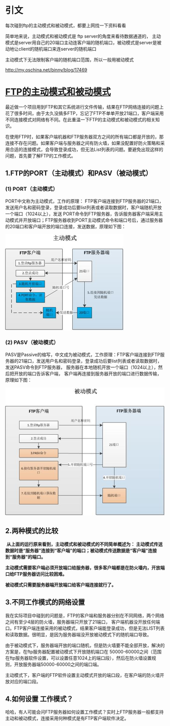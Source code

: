 # 引文

每次碰到ftp的主动模式和被动模式，都要上网找一下资料看看

简单地来说，主动模式和被动模式是 ftp server的角度来看待数据通道的， 主动模式是server用自己的20端口主动连客户端的随机端口，被动模式是server是被动地让client的随机端口来连server的随机端口

主动模式下无法限制客户端的随机端口范围，所以一般用被动模式



<http://my.oschina.net/binny/blog/17469>

# [FTP的主动模式和被动模式](https://www.cnblogs.com/mawanglin2008/articles/3607767.html)

最近做一个项目用到FTP和其它系统进行文件传输，结果在FTP网络连接的问题上花了很多时间，由于太久没搞多FTP，忘记了FTP不单单开放21端口，客户端采用不同连接模式对网络有不同。在此重温一下FTP的主动模式和被动模式的相关知识。

​    在使用FTP时，如果客户端机器和FTP服务器双方之间的所有端口都是开放的，那连接不存在问题。如果客户端与服务器之间有防火墙，如果没配置好防火策略和采用合适的连接模式，会导致登录成功，但无法List列表的问题。要避免出现这样的问题，首先要了解FTP的工作模式。

## **1.FTP的PORT（主动模式）和PASV（被动模式）**

###  (1) PORT（主动模式）

PORT中文称为主动模式，工作的原理： FTP客户端连接到FTP服务器的21端口，发送用户名和密码登录，登录成功后要list列表或者读取数据时，客户端随机开放一个端口（1024以上），发送 PORT命令到FTP服务器，告诉服务器客户端采用主动模式并开放端口；FTP服务器收到PORT主动模式命令和端口号后，通过服务器的20端口和客户端开放的端口连接，发送数据，原理如下图：

![](assets\204156_vG81_97118.jpg)

###  (2) PASV（被动模式）

PASV是Passive的缩写，中文成为被动模式，工作原理：FTP客户端连接到FTP服务器的21端口，发送用户名和密码登录，登录成功后要list列表或者读取数据时，发送PASV命令到FTP服务器， 服务器在本地随机开放一个端口（1024以上），然后把开放的端口告诉客户端， 客户端再连接到服务器开放的端口进行数据传输，原理如下图：

![](assets\204218_G2gD_97118.jpg)

## **2.两种模式的比较**

​     **从上面的运行原来看到，主动模式和被动模式的不同简单概述为： 主动模式传送数据时是“服务器”连接到“客户端”的端口；被动模式传送数据是“客户端”连接到“服务器”的端口。**

​    **主动模式需要客户端必须开放端口给服务器，很多客户端都是在防火墙内，开放端口给FTP服务器访问比较困难。**

​    **被动模式只需要服务器端开放端口给客户端连接就行了。**



##  **3.不同工作模式的网络设置**

​    我在实际项目中碰到的问题是，FTP的客户端和服务器分别在不同网络，两个网络之间有至少4层的防火墙，服务器端只开放了21端口， 客户端机器没开放任何端口。FTP客户端连接采用的被动模式，结果客户端能登录成功，但是无法LIST列表和读取数据。很明显，是因为服务器端没开放被动模式下的随机端口导致。

​    由于被动模式下，服务器端开放的端口随机，但是防火墙要不能全部开放，解决的方案是，在ftp服务器配置被动模式下开放随机端口在 50000-60000之间（范围在ftp服务器软件设置，可以设置任意1024上的端口段），然后在防火墙设置规则，开放服务器端50000-60000之间的端口端。

​    主动模式下，客户端的FTP软件设置主动模式开放的端口段，在客户端的防火墙开放对应的端口段。

 

##  **4.如何设置 工作模式？**

​    哈哈，有人可能会问FTP服务器如何设置工作模式？实时上FTP服务器一般都支持主动和被动模式，连接采用何种模式是有FTP客户端软件决定。